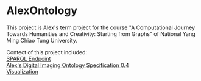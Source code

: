 # AlexOntology  

This project is Alex's term project for the course "A Computational Journey Towards Humanities and Creativity: Starting from Graphs" of National Yang Ming Chiao Tung University.  

Contect of this project included:  
[SPARQL Endpoint](http://45.79.90.173:9999/blazegraph/)  
[Alex's Digital Imaging Ontology Specification 0.4](/ADIO0.4.md)  
[Visualization](/VisualGraph)  
